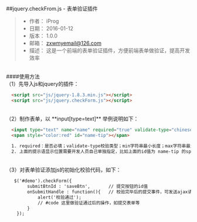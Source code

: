 ##jquery.checkFrom.js - 表单验证插件

> - 作者： iProg
> - 日期： 2016-01-12
> - 版本： 1.0.0
> - 邮箱： zxwmyemail@126.com
> - 描述： 这是一个前端的表单验证插件，方便前端表单做验证，提高开发效率

<br>
####使用方法
<br>
（1）先导入js和jquery的插件：

```html
  <script src="js/jquery-1.8.3.min.js"></script>
  <script src="js/jquery.checkForm.js"></script>
```
<br>
（2）制作表单，以 **input[type=text]** 举例说明如下：

```html
  <input type="text" name="name" required="true" validate-type="chinese" min='2' max='4' tipmsg="必填项" errmsg="只允许2-4个中文"/>
  <span style="color:red" id="name-tip"></span>
  
  1. required：是否必填；validate-type校验类型；min字符串最小长度；max字符串最大长度；tipmsg为input中没有文本时的提示语；errmsg为用户输入错误时的提示语；
  2. 上面的提示语显示位置需要开发人员自己单独指定，比如上面的id值为 name-tip 的span标签就是显示提示语的，该标签需指定id属性值，属性值的规则为input的name属性值拼接上"-tip"，比如上例中为 name-tip
```
<br>
（3）对表单验证添加js的初始化校验代码，如下：

```html
   $('#demo').checkForm({
        submitBtnId : 'saveBtn',       // 提交按钮的id值
        onSubmitHandle : function(){   // 校验完毕后的提交事件，可发送ajax请求之类的
            alert('校验通过');
            // #code 这里做验证通过后的操作，如提交表单等
        }
    });
```
